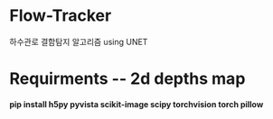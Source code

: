 # Flow-Tracker
하수관로 결함탐지 알고리즘  using UNET




# Requirments -- 2d depths map
#### pip install h5py pyvista scikit-image scipy torchvision torch pillow
